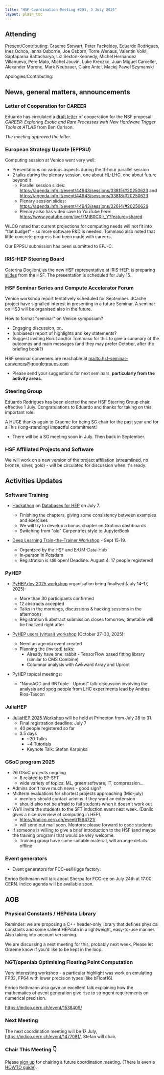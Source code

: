 ```yaml
---
title: "HSF Coordination Meeting #291, 3 July 2025"
layout: plain_toc
---
```


## Attending

Present/Contributing: Graeme Stewart, Peter Fackeldey, Eduardo Rodrigues, Ines Ochoa, Ianna Osborne, Joe Osborn, Torre Wenaus, Valentin Volkl, Saptaparna Battacharya, Liz Sexton-Kennedy, Michel Hernandez Villanueva, Pere Mato, Michel Jouvin, Luke Kreczko, Juan Miguel Carceller, Alexander Moreno, Mark Neubauer, Claire Antel, Maciej Pawel Szymanski

Apologies/Contributing:

## News, general matters, announcements

### Letter of Cooperation for CAREER

Eduardo has circulated a [draft letter](https://docs.google.com/document/d/1vs3TSsqPIqkJ_iqxRiqKXc4wyMpO889aTR7a4q8qpfM/edit?usp=sharing) of cooperation for the NSF proposal *CAREER: Exploring Exotic and Rare Processes with New Hardware Trigger Tools at ATLAS* from Ben Carlson.

*The meeting approved the letter.*

### European Strategy Update (EPPSU) 

Computing session at Venice went very well:

- Presentations on various aspects during the 3-hour parallel session
- 2 talks during the plenary session, one about HL-LHC, one about future beyond it
  - Parallel session slides: <https://agenda.infn.it/event/44943/sessions/33815/#20250623> and <https://agenda.infn.it/event/44943/sessions/33818/#20250623>
  - Plenary session slides: <https://agenda.infn.it/event/44943/sessions/32614/#20250626>
  - Plenary also has video save to YouTube here: <https://www.youtube.com/live/7MtB0CXIr_Y?feature=shared>

WLCG noted that current projections for computing needs will not fit into "flat budget" - so more software R&D is needed. Tommaso also noted that little concrete progress had been made with careers.

Our EPPSU submission has been submitted to EPJ-C.

### IRIS-HEP Steering Board

Caterina Doglioni, as the new HSF representative at IRIS-HEP, is preparing [slides](https://docs.google.com/presentation/d/1zrV0P_kIDxwDS9bZsYYE6S3HXPUsaEXfKkQUYr8EjmA/edit?usp=sharing) from the HSF. The presentation is scheduled for July 15.

### HSF Seminar Series and Compute Accelerator Forum

Venice workshop report tentatively scheduled for September. dCache project have signalled interest in presenting in a future Seminar. A seminar on HS3 will be organised also in the future.

How to format "seminar" on Venice symposium?

- Engaging discussion, or..
- (unbiased) report of highlights and key statements?
- Suggest inviting Borut and/or Tommaso for this to give a summary of the outcomes and main messages (and they may prefer October, after the briefing book?)

HSF seminar conveners are reachable at <mailto:hsf-seminar-conveners@googlegroups.com>

- Please send your suggestions for next seminars, **particularly from the activity areas**.

### Steering Group

Eduardo Rodrigues has been elected the new HSF Steering Group chair, effective 1 July. Congratulations to Eduardo and thanks for taking on this important role!

A HUGE thanks again to Graeme for being SG chair for the past year and for all his (long-standing) impactful commitment!

- There will be a SG meeting soon in July. Then back in September.

### HSF Affiliated Projects and Software

We will work on a new version of the project affiliation (streamlined, no bronze, silver, gold) - will be circulated for discussion when it's ready.

## Activities Updates

### Software Training

- [Hackathon](https://indico.cern.ch/event/1565267/) on [Databases for HEP](https://hsf-training.github.io/hsf-training-databases-basics/index.html) on July 7.
    - Finishing the chapters, giving some consistency between examples and exercises
    - We will try to develop a bonus chapter on Grafana dashboards
    - Switching from "old" Carpentries style to JupyterBook

- [Deep Learning Train-the-Trainer Workshop](https://indico.desy.de/event/47263/) - Sept 15-19.
    - Organized by the HSF and ErUM-Data-Hub
    - In-person in Potsdam
    - Registration is still open! Deadline: August 4. 17 people registered!

### PyHEP

- [PyHEP.dev 2025 workshop](https://indico.cern.ch/e/PyHEP2025.dev) organisation being finalised (July 14–17, 2025):
    - More than 30 participants confirmed
    - 12 abstracts accepted
    - Talks in the mornings, discussions & hacking sessions in the afternoons
    - Registration & abstract submission closes tomorrow, timetable will be finalized right after

- [PyHEP users (virtual) workshop](https://indico.cern.ch/e/PyHEP2025) (October 27-30, 2025):
    - Need an agenda event created
    - Planning the (invited) talks:
        - Already have one: rabbit - TensorFlow based fitting library (similar to CMS Combine)
        - Columnar analysis with Awkward Array and Uproot 

- PyHEP topical meetings:
    - "NanoAOD and RNTuple - Uproot" talk-discussion involving the analysis and xpog people from LHC experiments lead by Andres Rios-Tascon

### JuliaHEP

- [JuliaHEP 2025 Workshop](https://indico.cern.ch/event/1488852/) will be held at Princeton from July 28 to 31.
    - Final registration deadline: July 7
    - 40 people registered so far
    - 3.5 days
        - ~20 Talks
        - ~4 Tutorials
        - Keynote Talk: Stefan Karpinksi

### GSoC program 2025

- 26 GSoC projects ongoing
    - 8 related to EP-SFT
    - wide variety of topics: ML, green software, IT, compression...
- Admins don't have much news - good sign?
- Midterm evaluations for shortest projects approaching (Mid-july)
    - mentors should contact admins if they want an extension
    - should also not be afraid to fail students when it doesn't work out
- We'll invite the students to the SFT induction event next week. (Danilo gives a nice overview of computing in HEP).
    - <https://indico.cern.ch/event/1564721/>
    - will send out mail soon. Mentors: please forward to gsoc students
- If someone is willing to give a brief introduction to the HSF (and maybe the training program) that would be very welcome.
    - Training group have some suitable material, will arrange details offline

### Event generators

- Event generators for FCC-ee/Higgs factory:

Enrico Bothmann will talk about Sherpa for FCC-ee on July 24th at 17:00 CERN. Indico agenda will be available soon. 

## AOB

### Physical Constants / HEPdata Library

Reminder: we are proposing a C++ header-only library that defines physical constants and some salient HEPdata in a lightweight, easy-to-use manner. Also taking into account versioning.

We are discussing a next meeting for this, probably next week. Please let Graeme know if you'd like to be kept in the loop.

### NGT/openlab Optimising Floating Point Computation

Very interesting workshop - a particular highlight was work on emulating FP32, FP64 with lower precision types (like bFloat16).

Enrico Bothmann also gave an excellent talk explaining how the mathematics of event generation give rise to stringent requirements on numerical precision.

<https://indico.cern.ch/event/1538409/>

### Next Meeting

The next coordination meeting will be 17 July, <https://indico.cern.ch/event/1477081/>, Stefan will chair.

### Chair This Meeting 👇

Please [sign up](https://docs.google.com/spreadsheets/d/1Z1Z4payCpieOLiVFcC6y9j-KCj71u6xX232LHUgIHfI/edit) for chairing a future coordination meeting. (There is even a [HOWTO guide](https://hepsoftwarefoundation.org/organization/running-meetings.html)).
